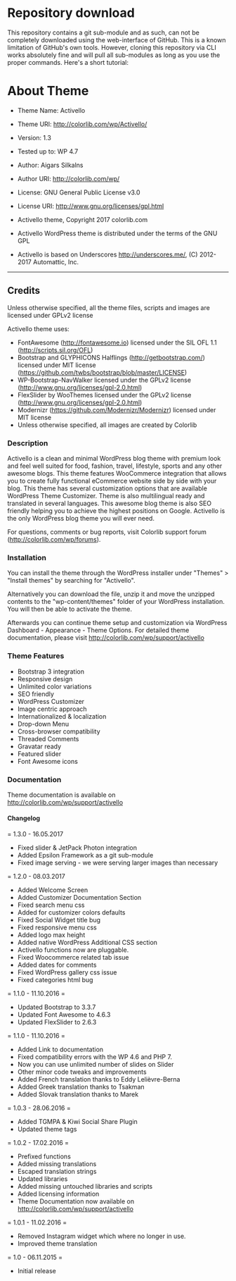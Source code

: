 # Repository download

This repository contains a git sub-module and as such, can not be completely downloaded using the web-interface of GitHub. This is a known limitation of GitHub's own tools. However, cloning this repository via CLI works absolutely fine and will pull all sub-modules as long as you use the proper commands. Here's a short tutorial: 


# About Theme 

* Theme Name: Activello
* Theme URI: http://colorlib.com/wp/Activello/
* Version: 1.3
* Tested up to: WP 4.7

* Author: Aigars Silkalns
* Author URI: http://colorlib.com/wp/
* License: GNU General Public License v3.0
* License URI: http://www.gnu.org/licenses/gpl.html
* Activello theme, Copyright 2017 colorlib.com 
* Activello WordPress theme is distributed under the terms of the GNU GPL 
* Activello is based on Underscores http://underscores.me/, (C) 2012-2017 Automattic, Inc. 

---

## Credits 
Unless otherwise specified, all the theme files, scripts and images are licensed under GPLv2 license

Activello theme uses:
* FontAwesome (http://fontawesome.io) licensed under the SIL OFL 1.1 (http://scripts.sil.org/OFL)
* Bootstrap and GLYPHICONS Halflings (http://getbootstrap.com/) licensed under MIT license (https://github.com/twbs/bootstrap/blob/master/LICENSE)
* WP-Bootstrap-NavWalker licensed under the GPLv2 license (http://www.gnu.org/licenses/gpl-2.0.html)
* FlexSlider by WooThemes licensed under the GPLv2 license (http://www.gnu.org/licenses/gpl-2.0.html)
* Modernizr (https://github.com/Modernizr/Modernizr) licensed under MIT license
* Unless otherwise specified, all images are created by Colorlib

### Description 

Activello is a clean and minimal WordPress blog theme with premium look and feel well suited for food, fashion, travel, lifestyle, sports and any other awesome blogs. This theme features WooCommerce integration that allows you to create fully functional eCommerce website side by side with your blog. This theme has several customization options that are available WordPress Theme Customizer. Theme is also multilingual ready and translated in several languages. This awesome blog theme is also SEO friendly helping you to achieve the highest positions on Google. Activello is the only WordPress blog theme you will ever need.

For questions, comments or bug reports, visit Colorlib support forum (http://colorlib.com/wp/forums).

### Installation 

You can install the theme through the WordPress installer under "Themes" > "Install themes" by searching for "Activello".

Alternatively you can download the file, unzip it and move the unzipped contents to the "wp-content/themes" folder of your WordPress installation. You will then be able to activate the theme.

Afterwards you can continue theme setup and customization via WordPress Dashboard - Appearance - Theme Options. For detailed theme documentation, please visit http://colorlib.com/wp/support/activello

### Theme Features 

* Bootstrap 3 integration
* Responsive design
* Unlimited color variations
* SEO friendly
* WordPress Customizer
* Image centric approach
* Internationalized & localization
* Drop-down Menu
* Cross-browser compatibility
* Threaded Comments
* Gravatar ready
* Featured slider
* Font Awesome icons

### Documentation 

Theme documentation is available on http://colorlib.com/wp/support/activello

#### Changelog 

= 1.3.0 - 16.05.2017 

* Fixed slider & JetPack Photon integration
* Added Epsilon Framework as a git sub-module
* Fixed image serving - we were serving larger images than necessary

= 1.2.0 - 08.03.2017

* Added Welcome Screen
* Added Customizer Documentation Section
* Fixed search menu css
* Added for customizer colors defaults
* Fixed Social Widget title bug
* Fixed responsive menu css
* Added logo max height
* Added native WordPress Additional CSS section
* Activello functions now are pluggable.
* Fixed Woocommerce related tab issue
* Added dates for comments
* Fixed WordPress gallery css issue
* Fixed categories html bug

= 1.1.0 - 11.10.2016 =

* Updated Bootstrap to 3.3.7
* Updated Font Awesome to 4.6.3
* Updated FlexSlider to 2.6.3

= 1.1.0 - 11.10.2016 =

* Added Link to documentation
* Fixed compatibility errors with the WP 4.6 and PHP 7.
* Now you can use unlimited number of slides on Slider
* Other minor code tweaks and improvements
* Added French translation thanks to Eddy Lelièvre-Berna
* Added Greek translation thanks to Tsakman
* Added Slovak translation thanks to Marek

= 1.0.3 - 28.06.2016 =

* Added TGMPA & Kiwi Social Share Plugin
* Updated theme tags

= 1.0.2 - 17.02.2016 =

* Prefixed functions
* Added missing translations
* Escaped translation strings
* Updated libraries
* Added missing untouched libraries and scripts
* Added licensing information
* Theme Documentation now available on http://colorlib.com/wp/support/activello

= 1.0.1 - 11.02.2016 =

* Removed Instagram widget which where no longer in use.
* Improved theme translation

= 1.0 - 06.11.2015 =

* Initial release

